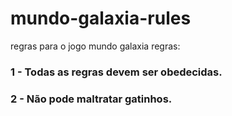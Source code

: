 # mundo-galaxia-rules

regras para o jogo mundo galaxia
regras:

### 1 - Todas as regras devem ser obedecidas.

### 2 - Não pode maltratar gatinhos.

